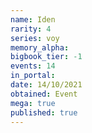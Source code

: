 ```yaml
---
name: Iden
rarity: 4
series: voy
memory_alpha:
bigbook_tier: -1
events: 14
in_portal:
date: 14/10/2021
obtained: Event
mega: true
published: true
---
```



